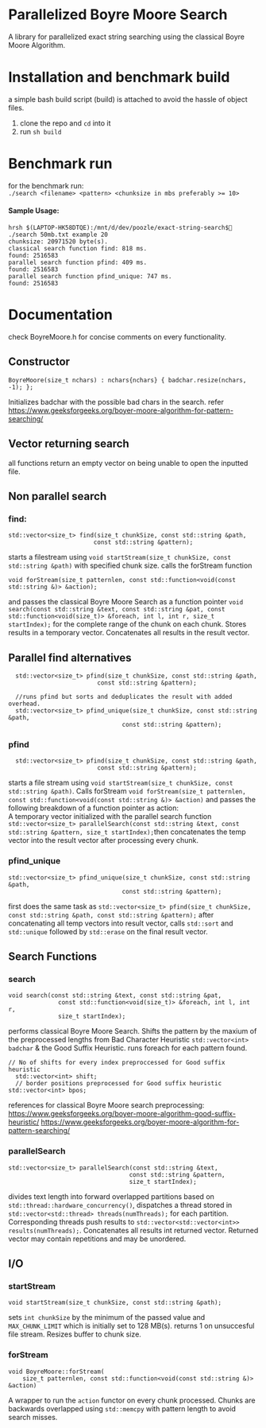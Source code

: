 
# Parallelized Boyre Moore Search
A library for parallelized exact string searching using the classical Boyre Moore Algorithm.


# Installation and benchmark build
a simple bash build script (build) is attached to avoid the hassle of object files. 

1. clone the repo and `cd` into it
2. run `sh build`

# Benchmark run 
for the benchmark run: <br>
`./search <filename> <pattern> <chunksize in mbs preferably >= 10>`

#### Sample Usage:

```
hrsh $(LAPTOP-HK58DTQE):/mnt/d/dev/poozle/exact-string-search$🌙 ./search 50mb.txt example 20
chunksize: 20971520 byte(s).
classical search function find: 818 ms.
found: 2516583
parallel search function pfind: 409 ms.
found: 2516583
parallel search function pfind_unique: 747 ms.
found: 2516583
```

# Documentation 
check BoyreMoore.h for concise comments  on every functionality.

## Constructor
```
BoyreMoore(size_t nchars) : nchars{nchars} { badchar.resize(nchars, -1); };
```
Initializes badchar with the possible bad chars in the search. refer  https://www.geeksforgeeks.org/boyer-moore-algorithm-for-pattern-searching/
## Vector returning search
all functions return an empty vector on being unable to open the inputted file.
## Non parallel search
### find:
```
std::vector<size_t> find(size_t chunkSize, const std::string &path,
                        const std::string &pattern);
```    
starts a filestream using `void startStream(size_t chunkSize, const std::string &path)` with specified chunk size. 
calls the forStream function 

`void forStream(size_t patternlen,
                 const std::function<void(const std::string &)> &action);`

and passes the classical Boyre Moore Search as a function pointer
`
void search(const std::string &text, const std::string &pat,
            const std::function<void(size_t)> &foreach, int l, int r,
            size_t startIndex);
`
for the complete range of the chunk on each chunk. Stores results in a temporary vector.  Concatenates all results in the result vector.

## Parallel find alternatives
```
  std::vector<size_t> pfind(size_t chunkSize, const std::string &path,
                         const std::string &pattern);

  //runs pfind but sorts and deduplicates the result with added overhead.
  std::vector<size_t> pfind_unique(size_t chunkSize, const std::string &path,
                                const std::string &pattern);

```

### pfind
```
  std::vector<size_t> pfind(size_t chunkSize, const std::string &path,
                         const std::string &pattern);
```
starts a file stream using 
`
void startStream(size_t chunkSize, const std::string &path)
`. 
 Calls forStream
 `
 void forStream(size_t patternlen,
                 const std::function<void(const std::string &)> &action)
`
and passes the following breakdown of a function pointer as action:<br>
A temporary vector initialized with the  parallel search function 
`
  std::vector<size_t> parallelSearch(const std::string &text,
                                  const std::string &pattern,
                                  size_t startIndex);
`then concatenates the temp vector into the result vector after processing every chunk.

### pfind_unique
```
std::vector<size_t> pfind_unique(size_t chunkSize, const std::string &path,
                                const std::string &pattern);
```
first does the same task as 
`
std::vector<size_t> pfind(size_t chunkSize, const std::string &path,
                         const std::string &pattern);
`
after concatenating all temp vectors into result vector, calls `std::sort` and `std::unique` followed by `std::erase` on the final result vector.

## Search Functions
### search
```
void search(const std::string &text, const std::string &pat,
              const std::function<void(size_t)> &foreach, int l, int r,
              size_t startIndex);

```
performs classical Boyre Moore Search. Shifts the pattern by the maxium of the preprocessed lengths from Bad Character Heuristic  `std::vector<int> badchar` & the Good Suffix Heuristic. runs foreach for each pattern found.
```
// No of shifts for every index preproccessed for Good suffix heuristic
  std::vector<int> shift;
  // border positions preprocessed for Good suffix heuristic
std::vector<int> bpos;
```
 references for classical Boyre Moore search preprocessing: 
    https://www.geeksforgeeks.org/boyer-moore-algorithm-good-suffix-heuristic/
   https://www.geeksforgeeks.org/boyer-moore-algorithm-for-pattern-searching/


### parallelSearch
```
std::vector<size_t> parallelSearch(const std::string &text,
                                  const std::string &pattern,
                                  size_t startIndex);
```
divides text length into forward overlapped partitions based on `std::thread::hardware_concurrency()`, dispatches a thread stored in ` std::vector<std::thread> threads(numThreads);` for each partition.
Corresponding threads push results to `std::vector<std::vector<int>> results(numThreads);`. Concatenates all results int returned vector. Returned vector may contain repetitions and may be unordered.

## I/O
### startStream
```
void startStream(size_t chunkSize, const std::string &path);
```
sets `int chunkSize` by the minimum of the passed value and `MAX_CHUNK_LIMIT` which is initially set to 128 MB(s). returns 1 on unsuccesful file stream. Resizes buffer to chunk size. 

### forStream 
```
void BoyreMoore::forStream(
    size_t patternlen, const std::function<void(const std::string &)> &action) 
```
A wrapper to run the `action` functor on every chunk processed. Chunks are backwards overlapped using `std::memcpy` with pattern length to avoid search misses. 

